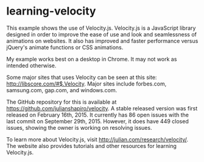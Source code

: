 # learning-velocity
This example shows the use of Velocity.js. Velocity.js is a JavaScript library designed in order to improve the ease of use and look and seamlessness of animations on websites. It also has improved and faster performance versus jQuery's animate functions or CSS animations.

My example works best on a desktop in Chrome. It may not work as intended otherwise.

Some major sites that uses Velocity can be seen at this site: http://libscore.com/#$.Velocity. Major sites include forbes.com, samsung.com, gap.com, and windows.com.

The GitHub repository for this is available at https://github.com/julianshapiro/velocity. A stable released version was first released on February 16th, 2015. It currently has 86 open issues with the last commit on September 29th, 2015. However, it does have 449 closed issues, showing the owner is working on resolving issues.

To learn more about Velocity.js, visit http://julian.com/research/velocity/. The website also provides tutorials and other resources for learning Velocity.js.

